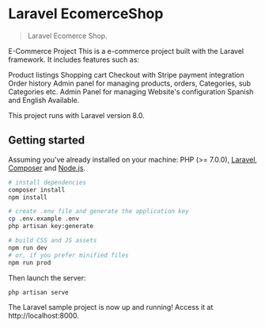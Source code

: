 # Laravel EcomerceShop

> Laravel Ecomerce Shop. 

E-Commerce Project
This is a e-commerce project built with the Laravel framework. It includes features such as:

Product listings
Shopping cart
Checkout with Stripe payment integration
Order history
Admin panel for managing products, orders, Categories, sub Categories etc. 
Admin Panel for managing Website's configuration
Spanish and English Available.



This project runs with Laravel version 8.0.

## Getting started

Assuming you've already installed on your machine: PHP (>= 7.0.0), [Laravel](https://laravel.com), [Composer](https://getcomposer.org) and [Node.js](https://nodejs.org).

``` bash
# install dependencies
composer install
npm install

# create .env file and generate the application key
cp .env.example .env
php artisan key:generate

# build CSS and JS assets
npm run dev
# or, if you prefer minified files
npm run prod
```

Then launch the server:

``` bash
php artisan serve
```

The Laravel sample project is now up and running! Access it at http://localhost:8000.
